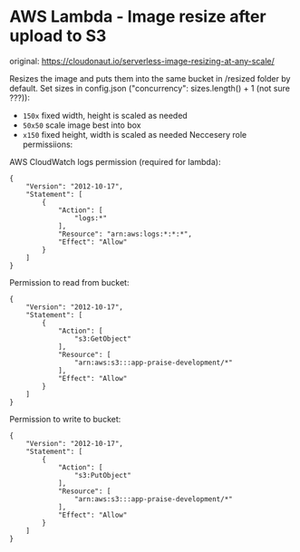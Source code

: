 # AWS Lambda - Image resize after upload to S3

original: https://cloudonaut.io/serverless-image-resizing-at-any-scale/

Resizes the image and puts them into the same bucket in /resized folder by default.
Set sizes in config.json ("concurrency": sizes.length() + 1 (not sure ???)):
  * `150x`  fixed width, height is scaled as needed
  * `50x50` scale image best into box
  * `x150` fixed height, width is scaled as needed
Neccesery role permissiions:

AWS CloudWatch logs permission (required for lambda):
```
{
    "Version": "2012-10-17",
    "Statement": [
        {
            "Action": [
                "logs:*"
            ],
            "Resource": "arn:aws:logs:*:*:*",
            "Effect": "Allow"
        }
    ]
}
```
Permission to read from bucket:
```
{
    "Version": "2012-10-17",
    "Statement": [
        {
            "Action": [
                "s3:GetObject"
            ],
            "Resource": [
                "arn:aws:s3:::app-praise-development/*"
            ],
            "Effect": "Allow"
        }
    ]
}
```
Permission to write to bucket:
```
{
    "Version": "2012-10-17",
    "Statement": [
        {
            "Action": [
                "s3:PutObject"
            ],
            "Resource": [
                "arn:aws:s3:::app-praise-development/*"
            ],
            "Effect": "Allow"
        }
    ]
}
```
